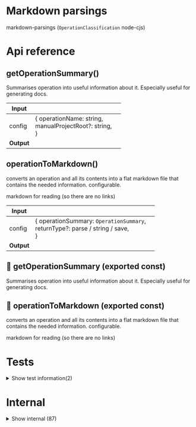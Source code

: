 # Markdown parsings

markdown-parsings (`OperationClassification` node-cjs)



# Api reference

## getOperationSummary()

Summarises operation into useful information about it. Especially useful for generating docs.


| Input      |    |    |
| ---------- | -- | -- |
| config | { operationName: string, <br />manualProjectRoot?: string, <br /> } |  |
| **Output** |    |    |



## operationToMarkdown()

converts an operation and all its contents into a flat markdown file that contains the needed information. configurable.

markdown for reading (so there are no links)


| Input      |    |    |
| ---------- | -- | -- |
| config | { operationSummary: `OperationSummary`, <br />returnType?: parse / string / save, <br /> } |  |
| **Output** |    |    |



## 📄 getOperationSummary (exported const)

Summarises operation into useful information about it. Especially useful for generating docs.


## 📄 operationToMarkdown (exported const)

converts an operation and all its contents into a flat markdown file that contains the needed information. configurable.

markdown for reading (so there are no links)

# Tests

<details><summary>Show test information(2)</summary>
    
  # test()




| Input      |    |    |
| ---------- | -- | -- |
| - | | |
| **Output** |    |    |



## 📄 test (unexported const)

  </details>

# Internal

<details><summary>Show internal (87)</summary>
    
  # addDependantCount()

Double arrow function to get the count for the item


| Input      |    |    |
| ---------- | -- | -- |
| type | tsFunction / tsVariable / tsInterface |  |,| imports | `TsImport`[] |  |
| **Output** | {  }   |    |



## bundleFolderWithMarkdown()

Finds all md files in a folder and creates a single MarkdownParse

handy for creating a single documentation file or other things that have to include multiple markdown files in a structured way

NB: it recursively structures the files and folders with headings


| Input      |    |    |
| ---------- | -- | -- |
| outlineTitle | string |  |,| markdownStrings | string[] | content of every markdown |,| resultFileName (optional) | string | filename to include in the final MarkdownParse |
| **Output** |    |    |



## bundleToBookMarkdown()

Input: BundleConfig (one or more folder(s), readme, operations with a docs folder)

Output should be all md files concatenated in the right order with the right titles


| Input      |    |    |
| ---------- | -- | -- |
| config | { bundleConfig: `BundleConfig`, <br />title?: string, <br />coverImagePath?: string, <br />isModulesIncluded?: boolean, <br />manualProjectRoot?: string, <br /> } |  |
| **Output** |    |    |



## bundleToMarkdown()

creates a summary for a whole bundle

NB: Related to `bundleToBookMd`


| Input      |    |    |
| ---------- | -- | -- |
| {
  bundleConfigId,
  includeModules,
} | { bundleConfigId: string, <br />includeModules?: boolean, <br /> } |  |
| **Output** | `String`   |    |



## createMinimizedSectionMarkdown()

| Input      |    |    |
| ---------- | -- | -- |
| markdown | string |  |,| expandTitle | string |  |
| **Output** | `String`   |    |



## createMinimizedSection()

| Input      |    |    |
| ---------- | -- | -- |
| markdown (optional) | string |  |,| title | string |  |,| expandTitle | string |  |
| **Output** |    |    |



## deployToVercel()

NB: Obviously, this is not the right place for this function, but none of these functions are properly located yet...

should deploy any bundle or next project folder project to Vercel by first creating and pushing it into git, and then creating it in vercel through their api

should return an url where the project will be served and the estimated time when it will be live


| Input      |    |    |
| ---------- | -- | -- |
| - | | |
| **Output** |    |    |



## emailMarkdownParse()

should email a markdown parse to some email (or multiple)


| Input      |    |    |
| ---------- | -- | -- |
| - | | |
| **Output** |    |    |



## flattenNestedObject()

Flattens a nested object by returning an object that hasa the nested path as the key and the leaf as the value

TODO: Finish, if needed. seems hard!


| Input      |    |    |
| ---------- | -- | -- |
| - | | |
| **Output** |    |    |



## generateStaticSite()

generates static site from a markdown file, with a menu on the right by default

uses next.js

because it is static, the markdown can be in the frontend assets and there is no need for a backend


| Input      |    |    |
| ---------- | -- | -- |
| {
  projectRelativeMdFilePath,
  singlePage,
} | { singlePage?: boolean, <br />projectRelativeMdFilePath?: string, <br /> } |  |
| **Output** |    |    |



## getJsonSchemaSummary()

Generates short markdown summary


| Input      |    |    |
| ---------- | -- | -- |
| schema (optional) | `JSONSchema7` |  |,| isMarkdown | boolean |  |
| **Output** | { typeDescriptor: string, <br />description?: string, <br /> }   |    |



## getMarkdownContents()

| Input      |    |    |
| ---------- | -- | -- |
| absoluteFolderPath | string |  |
| **Output** |    |    |



## getMergedMarkdownOutlineUrl()

| Input      |    |    |
| ---------- | -- | -- |
| title | string |  |
| **Output** | { title: string, <br />hashtagPath: string, <br /> }   |    |



## getOutline()

low-level function that gets the outline for MarkdownParse

NB: with books usually the pages are referred in the outline. Since that depends on the font size and dimensions, this cannot be done straight from the markdown parse. Eventually we probably need to check the made pdf for its content, maybe there is even a pdf feature that creates an outline for you. There must be more people having this problem.


| Input      |    |    |
| ---------- | -- | -- |
| markdownParse | `MarkdownParse` |  |
| **Output** | string   |    |



## getPublicMarkdownNestedPathObject()

Recursively searches a folder for public markdown files, and returns a `NestedObject` with the keys being the file or folder names, and the leafs being the absolute file paths.

File and folder names are stripped (number prefixes are removed, )

example:
```json
{
"README": "path/path/README.md"
"folder1":{
"README": "path/path/folder1/REAMDE.md"
"file1": "path/path/folder1/file1.md",
}
}


| Input      |    |    |
| ---------- | -- | -- |
| absoluteFolderPath | string |  |
| **Output** |    |    |



## getTitlesRecursively()

helper function to get a nested array of the titles and its subtitles


| Input      |    |    |
| ---------- | -- | -- |
| chunk | `MarkdownChunk` |  |
| **Output** |    |    |



## getTypeDescriptorRecursive()

Returns a single line descriptor of the type of a json schema. Can be used in markdown tables.


| Input      |    |    |
| ---------- | -- | -- |
| schema | `JSONSchema7` |  |,| isMarkdown | boolean | If true, references will be links, otherwise, just the name of the referred interface |
| **Output** | `String`   |    |



## isConventionFileStatement()

| Input      |    |    |
| ---------- | -- | -- |
| item | {  } |  |,| conventionFile | test / cli |  |
| **Output** | {  }   |    |



## isUpperCase()

| Input      |    |    |
| ---------- | -- | -- |
| text | string |  |
| **Output** | {  }   |    |



## makeOutlineMarkdownString()

| Input      |    |    |
| ---------- | -- | -- |
| title | string |  |,| urls | `MergedMarkdownOutlineUrl`[] |  |
| **Output** | `String`   |    |



## makePropertiesTable()

| Input      |    |    |
| ---------- | -- | -- |
| properties (optional) | `SimplifiedSchemaProperty`[] |  |
| **Output** | `String`   |    |



## markdownChunkToMarkdownStringRecursive()

| Input      |    |    |
| ---------- | -- | -- |
| markdownChunk | `MarkdownChunk` |  |
| **Output** | `String`   |    |



## markdownChunksToMarkdownStringRecursive()

| Input      |    |    |
| ---------- | -- | -- |
| markdownChunks | `MarkdownChunk`[] |  |
| **Output** | `String`   |    |



## markdownToSayable()

all mp3s should be stored in a separate location because we don't need them in the file system and we don't reference them, as they are data that is located by convention. all markdowns should have a linked `TextToSpeechAudio[]` which is auto updated every time `dev` is ran. `TextToSpeechAudio` also includes infromation about the `duration`, `voice` and more...

a bigger `.md.mp3` file is auto-created for every markdown file that concatenates all `sayable` audio pieces in the right order, but also includes the audio pieces in between.


| Input      |    |    |
| ---------- | -- | -- |
| {
  markdown,
  markdownFilePath,
} | { markdownFilePath: string, <br />markdown: `MarkdownParse`, <br /> } |  |
| **Output** | { sayableText?: string, <br />voiceFileRelativePath?: string, <br /> }[]   |    |



## mdToPdf()

Have function `mdToPdf` like the vscode plugin. Probably exists.

However, may be good to do it myself since I want different renderings


| Input      |    |    |
| ---------- | -- | -- |
| {
  absoluteFilePath,
  markdown,
  markdownParse,
  pdfAbsoluteFilePath,
} | { absoluteFilePath?: string, <br />markdown?: string, <br />markdownParse?: `MarkdownParse`, <br />pdfAbsoluteFilePath?: string, <br /> } |  |
| **Output** |    |    |



## mergeMarkdownParse()

Merges multiple markdown parses to create a new markdown parse


| Input      |    |    |
| ---------- | -- | -- |
| markdownParses | `MarkdownParse`[] |  |,| fileName (optional) | string |  |
| **Output** |    |    |



## noNewlines()

Replaces newlines with a <br />


| Input      |    |    |
| ---------- | -- | -- |
| markdown (optional) | string |  |
| **Output** | string   |    |



## operationRadio()

randomly plays mp3 summaries of operations on the project


| Input      |    |    |
| ---------- | -- | -- |
| - | | |
| **Output** |    |    |



## printNestedTitles()

helper function (recursive) that prints nested titles with .. as prefix and a newline after every title

TODO: allow for numbering titles


| Input      |    |    |
| ---------- | -- | -- |
| nestedTitles (optional) | `NestedTitle`[] |  |,| depth (optional) | number |  |
| **Output** | string   |    |



## print()

should print any file using a preconfigured printer (which can be local or remote. if remote and there is no connection, it should save the task for later)

this function maybe needs "generateStaticSite"


| Input      |    |    |
| ---------- | -- | -- |
| { absoluteFilePath } | { absoluteFilePath: string, <br /> } |  |
| **Output** |    |    |



## projectToMarkdown()

summarizes the whole OS project into a markdown string


| Input      |    |    |
| ---------- | -- | -- |
| {
  includeTodo,
} | { includeTodo?: boolean, <br />includeOperationDetails?: boolean, <br /> } |  |
| **Output** | `String`   |    |



## propertyToTableRow()

| Input      |    |    |
| ---------- | -- | -- |
| property | `SimplifiedSchemaProperty` |  |
| **Output** | `String`   |    |



## sayablesToMp3()

Creates a single audiofile of a Sayable[] and stores that in a configured location


| Input      |    |    |
| ---------- | -- | -- |
| {
  sayables,
  destinationAbsoluteFilePath,
} | { destinationAbsoluteFilePath: string, <br />sayables: `Sayable`[], <br /> } |  |
| **Output** |    |    |



## selectRandomOperation()

selects a random operation


| Input      |    |    |
| ---------- | -- | -- |
| baseFolderPath (optional) | string |  |
| **Output** |    |    |



## simplifiedSchemaToMarkdownString()

Should render a string with one or more markdown tables to represent the simplifiedSchema


| Input      |    |    |
| ---------- | -- | -- |
| simplifiedSchema (optional) | `SimplifiedSchema` |  |,| name (optional) | string | if not given, no title is printed |,| isRequired | boolean |  |,| level (optional) | number | the headers level, defaults to 1 |
| **Output** | `String`   |    |



## statementItemToMarkdown()

| Input      |    |    |
| ---------- | -- | -- |
| statementItem | `StatementItem` |  |
| **Output** | string   |    |



## tsFunctionToMarkdownString()

TsFunction:
- name and operation
- size
- description (doc-comment)
- input, output


| Input      |    |    |
| ---------- | -- | -- |
| tsFunction | `TsFunction` |  |
| **Output** | `String`   |    |



## tsInterfaceToMarkdownString()

properties, their type, and their description

use simplifiedJsonSchema, but split up nested things into multiple tables (ive written a thing for splitting up nested objects before, use that)


| Input      |    |    |
| ---------- | -- | -- |
| tsInterface | `TsInterface` |  |
| **Output** | `String`   |    |



## tsVariableToMarkdownString()

| Input      |    |    |
| ---------- | -- | -- |
| tsVariable | `TsVariable` |  |
| **Output** | `String`   |    |



## upMarkdownChunkLevelRecursively()

Ups the levels of the markdownChunk array, recursively.

Can be useful for merging multiple markdown sources


| Input      |    |    |
| ---------- | -- | -- |
| markdownChunks (optional) | `MarkdownChunk`[] |  |
| **Output** |    |    |



## 🔹 DependantCountObject

interface that lets us count the amount of dependant files in different item types





Properties: 

 | Name | Type | Description |
|---|---|---|
| tsFunction (optional) | object |  |
| tsInterface (optional) | object |  |
| tsVariable (optional) | object |  |
| externalDependantFiles  | array |  |



## 🔹 JsonPart

Properties: 

 | Name | Type | Description |
|---|---|---|
| identifier (optional) | string |  |
| json  | object |  |



## 🔹 MergedMarkdownOutlineUrl

Properties: 

 | Name | Type | Description |
|---|---|---|
| title  | string |  |
| hashtagPath  | string |  |



## 🔹 NestedTitle

## 🔹 OperationSummary

Properties: 

 | Name | Type | Description |
|---|---|---|
| operationFolderPath  | string |  |
| operationName  | string |  |
| classification (optional) | string |  |
| description (optional) | string |  |
| size (optional) | object |  |
| coreDependenciesString  | string |  |
| operationDependenciesString  | string |  |
| packageDependenciesString  | string |  |
| cliItems  | array |  |
| testItems  | array |  |
| internalItems  | array |  |
| externalItems  | array |  |
| docs (optional) | array |  |



## 🔹 Sayable

Properties: 

 | Name | Type | Description |
|---|---|---|
| sayableText (optional) | string |  |
| voiceFileRelativePath (optional) | string |  |



## 🔹 StatementItem

Properties: 

 | Name | Type | Description |
|---|---|---|
| tsFunction (optional) | object |  |
| tsInterface (optional) | object |  |
| tsVariable (optional) | object |  |



## 📄 addDependantCount (exported const)

Double arrow function to get the count for the item


## 📄 bundleFolderWithMarkdown (exported const)

Finds all md files in a folder and creates a single MarkdownParse

handy for creating a single documentation file or other things that have to include multiple markdown files in a structured way

NB: it recursively structures the files and folders with headings


## 📄 bundleToBookMarkdown (exported const)

Input: BundleConfig (one or more folder(s), readme, operations with a docs folder)

Output should be all md files concatenated in the right order with the right titles


## 📄 bundleToMarkdown (exported const)

creates a summary for a whole bundle

NB: Related to `bundleToBookMd`


## 📄 createMinimizedSectionMarkdown (exported const)

## 📄 createMinimizedSection (exported const)

## 📄 deployToVercel (exported const)

NB: Obviously, this is not the right place for this function, but none of these functions are properly located yet...

should deploy any bundle or next project folder project to Vercel by first creating and pushing it into git, and then creating it in vercel through their api

should return an url where the project will be served and the estimated time when it will be live


## 📄 emailMarkdownParse (exported const)

should email a markdown parse to some email (or multiple)


## 📄 flattenNestedObject (exported const)

Flattens a nested object by returning an object that hasa the nested path as the key and the leaf as the value

TODO: Finish, if needed. seems hard!


## 📄 generateStaticSite (exported const)

generates static site from a markdown file, with a menu on the right by default

uses next.js

because it is static, the markdown can be in the frontend assets and there is no need for a backend


## 📄 getJsonSchemaSummary (exported const)

Generates short markdown summary


## 📄 getMarkdownContents (exported const)

## 📄 getMergedMarkdownOutlineUrl (exported const)

## 📄 getOutline (exported const)

low-level function that gets the outline for MarkdownParse

NB: with books usually the pages are referred in the outline. Since that depends on the font size and dimensions, this cannot be done straight from the markdown parse. Eventually we probably need to check the made pdf for its content, maybe there is even a pdf feature that creates an outline for you. There must be more people having this problem.


## 📄 getPublicMarkdownNestedPathObject (exported const)

Recursively searches a folder for public markdown files, and returns a `NestedObject` with the keys being the file or folder names, and the leafs being the absolute file paths.

File and folder names are stripped (number prefixes are removed, )

example:
```json
{
"README": "path/path/README.md"
"folder1":{
"README": "path/path/folder1/REAMDE.md"
"file1": "path/path/folder1/file1.md",
}
}


## 📄 getTitlesRecursively (exported const)

helper function to get a nested array of the titles and its subtitles


## 📄 getTypeDescriptorRecursive (exported const)

Returns a single line descriptor of the type of a json schema. Can be used in markdown tables.


## 📄 isConventionFileStatement (exported const)

## 📄 isUpperCase (exported const)

## 📄 makeOutlineMarkdownString (exported const)

## 📄 makePropertiesTable (exported const)

## 📄 markdownChunkToMarkdownStringRecursive (exported const)

## 📄 markdownChunksToMarkdownStringRecursive (exported const)

## 📄 markdownToSayable (exported const)

all mp3s should be stored in a separate location because we don't need them in the file system and we don't reference them, as they are data that is located by convention. all markdowns should have a linked `TextToSpeechAudio[]` which is auto updated every time `dev` is ran. `TextToSpeechAudio` also includes infromation about the `duration`, `voice` and more...

a bigger `.md.mp3` file is auto-created for every markdown file that concatenates all `sayable` audio pieces in the right order, but also includes the audio pieces in between.


## 📄 mdToPdf (exported const)

Have function `mdToPdf` like the vscode plugin. Probably exists.

However, may be good to do it myself since I want different renderings


## 📄 mergeMarkdownParse (exported const)

Merges multiple markdown parses to create a new markdown parse


## 📄 noNewlines (exported const)

Replaces newlines with a <br />


## 📄 operationRadio (exported const)

randomly plays mp3 summaries of operations on the project


## 📄 printNestedTitles (exported const)

helper function (recursive) that prints nested titles with .. as prefix and a newline after every title

TODO: allow for numbering titles


## 📄 print (exported const)

should print any file using a preconfigured printer (which can be local or remote. if remote and there is no connection, it should save the task for later)

this function maybe needs "generateStaticSite"


## 📄 projectToMarkdown (exported const)

summarizes the whole OS project into a markdown string


## 📄 propertyToTableRow (exported const)

## 📄 sayablesToMp3 (exported const)

Creates a single audiofile of a Sayable[] and stores that in a configured location


## 📄 selectRandomOperation (exported const)

selects a random operation


## 📄 simplifiedSchemaToMarkdownString (exported const)

Should render a string with one or more markdown tables to represent the simplifiedSchema


## 📄 statementItemToMarkdown (exported const)

## 📄 tsFunctionToMarkdownString (exported const)

TsFunction:
- name and operation
- size
- description (doc-comment)
- input, output


## 📄 tsInterfaceToMarkdownString (exported const)

properties, their type, and their description

use simplifiedJsonSchema, but split up nested things into multiple tables (ive written a thing for splitting up nested objects before, use that)


## 📄 tsVariableToMarkdownString (exported const)

## 📄 upMarkdownChunkLevelRecursively (exported const)

Ups the levels of the markdownChunk array, recursively.

Can be useful for merging multiple markdown sources
  </details>


